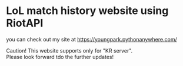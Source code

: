 # LoL match history website using RiotAPI

you can check out my site at https://youngpark.pythonanywhere.com/

Caution! This website supports only for "KR server".  
Please look forward tdo the further updates!
